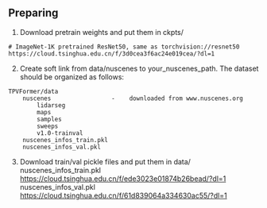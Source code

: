 ## Preparing
1. Download pretrain weights and put them in ckpts/

```
# ImageNet-1K pretrained ResNet50, same as torchvision://resnet50
https://cloud.tsinghua.edu.cn/f/3d0cea3f6ac24e019cea/?dl=1
```

2. Create soft link from data/nuscenes to your_nuscenes_path.
The dataset should be organized as follows:

```
TPVFormer/data
    nuscenes                 -    downloaded from www.nuscenes.org
        lidarseg
        maps
        samples
        sweeps
        v1.0-trainval
    nuscenes_infos_train.pkl
    nuscenes_infos_val.pkl
```

3. Download train/val pickle files and put them in data/
nuscenes_infos_train.pkl
https://cloud.tsinghua.edu.cn/f/ede3023e01874b26bead/?dl=1
nuscenes_infos_val.pkl
https://cloud.tsinghua.edu.cn/f/61d839064a334630ac55/?dl=1
